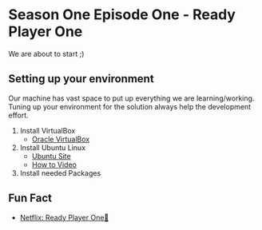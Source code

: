 # Season One Episode One - Ready Player One
We are about to start ;)

## Setting up your environment
Our machine has vast space to put up everything we are learning/working. Tuning up your environment for the solution always help the development effort.
1. Install VirtualBox
    - [Oracle VirtualBox](https://www.virtualbox.org/)
2. Install Ubuntu Linux
    - [Ubuntu Site](https://ubuntu.com/download/desktop)
    - [How to Video](https://www.youtube.com/watch?v=x5MhydijWmc)
3. Install needed Packages

## Fun Fact
* [Netflix: Ready Player One🔗](https://www.netflix.com/title/80211726)
